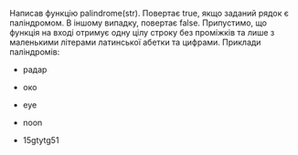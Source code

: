 Написав функцію palindrome(str). Повертає true, якщо заданий рядок є паліндромом. В іншому випадку, повертає false. 
Припустимо, що функція на вході отримує одну цілу строку без проміжків та лише з маленькими літерами латинської абетки 
та цифрами. Приклади паліндромів:

- радар

- око

- eye

- noon

- 15gtytg51